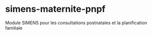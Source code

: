 # simens-maternite-pnpf
Module SIMENS pour les consultations postnatales et la planification familiale 
